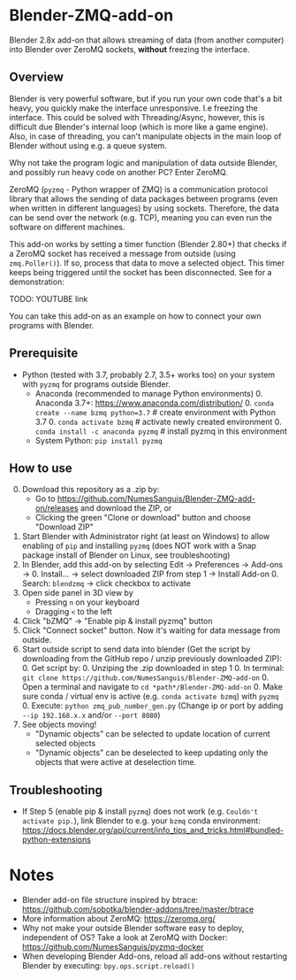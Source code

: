 # Blender-ZMQ-add-on
Blender 2.8x add-on that allows streaming of data (from another computer) into Blender over ZeroMQ sockets,
**without** freezing the interface.

## Overview
Blender is very powerful software, but if you run your own code that's a bit heavy, you quickly make the interface
unresponsive. I.e freezing the interface.
This could be solved with Threading/Async, however, this is difficult due Blender's internal loop (which is more like a game engine).
Also, in case of threading, you can't manipulate objects in the main loop of Blender without using e.g. a queue system.

Why not take the program logic and manipulation of data outside Blender, and possibly run heavy code on another PC?
Enter ZeroMQ.

ZeroMQ (`pyzmq` - Python wrapper of ZMQ) is a communication protocol library that allows the sending of data packages
between programs (even when written in different languages) by using sockets.
Therefore, the data can be send over the network (e.g. TCP), meaning you can even run the software on different machines.

This add-on works by setting a timer function (Blender 2.80+) that checks if a ZeroMQ socket has received
a message from outside (using `zmq.Poller()`). If so, process that data to move a selected object.
This timer keeps being triggered until the socket has been disconnected.
See for a demonstration:

TODO: YOUTUBE link

You can take this add-on as an example on how to connect your own programs with Blender.


## Prerequisite
- Python (tested with 3.7, probably 2.7, 3.5+ works too) on your system with `pyzmq`
for programs outside Blender.
    - Anaconda (recommended to manage Python environments)
        0. Anaconda 3.7+: https://www.anaconda.com/distribution/
        0. `conda create --name bzmq python=3.7`  # create environment with Python 3.7
        0. `conda activate bzmq`  # activate newly created environment
        0. `conda install -c anaconda pyzmq`  # install pyzmq in this environment
    - System Python: `pip install pyzmq`

## How to use
0. Download this repository as a .zip by:
    - Go to https://github.com/NumesSanguis/Blender-ZMQ-add-on/releases and download the ZIP, or
    - Clicking the green "Clone or download" button and choose "Download ZIP"
0. Start Blender with Administrator right (at least on Windows) to allow enabling of `pip` and installing `pyzmq`
(does NOT work with a Snap package install of Blender on Linux, see troubleshooting)
0. In Blender, add this add-on by selecting Edit -> Preferences -> Add-ons ->
    0. Install... -> select downloaded ZIP from step 1 -> Install Add-on
    0. Search: `blendzmq` -> click checkbox to activate
0. Open side panel in 3D view by
    - Pressing `n` on your keyboard
    - Dragging `<` to the left
0. Click "bZMQ" -> "Enable pip & install pyzmq" button
0. Click "Connect socket" button. Now it's waiting for data message from outside.
0. Start outside script to send data into blender (Get the script by downloading from the GitHub repo / unzip previously downloaded ZIP):
    0. Get script by:
        0. Unziping the .zip downloaded in step 1
        0. In terminal: `git clone https://github.com/NumesSanguis/Blender-ZMQ-add-on`
    0. Open a terminal and navigate to `cd *path*/Blender-ZMQ-add-on`
    0. Make sure conda / virtual env is active (e.g. `conda activate bzmq`) with `pyzmq`
    0. Execute: `python zmq_pub_number_gen.py` (Change ip or port by adding `--ip 192.168.x.x` and/or `--port 8080`)
0. See objects moving!
    - "Dynamic objects" can be selected to update location of current selected objects
    - "Dynamic objects" can be deselected to keep updating only the objects that were active at deselection time.
    
    
## Troubleshooting
- If Step 5 (enable pip & install `pyzmq`) does not work (e.g. `Couldn't activate pip.`),
link Blender to e.g. your `bzmq` conda environment:
https://docs.blender.org/api/current/info_tips_and_tricks.html#bundled-python-extensions


# Notes
- Blender add-on file structure inspired by btrace: https://github.com/sobotka/blender-addons/tree/master/btrace
- More information about ZeroMQ: https://zeromq.org/
- Why not make your outside Blender software easy to deploy, independent of OS?
Take a look at ZeroMQ with Docker: https://github.com/NumesSanguis/pyzmq-docker
- When developing Blender Add-ons, reload all add-ons without restarting Blender by executing: `bpy.ops.script.reload()`
